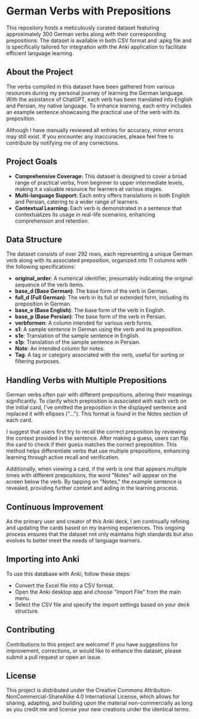 # German Verbs with Prepositions

This repository hosts a meticulously curated dataset featuring approximately 300 German verbs along with their corresponding prepositions. The dataset is available in both CSV format and .apkg file and is specifically tailored for integration with the Anki application to facilitate efficient language learning.

## About the Project
The verbs compiled in this dataset have been gathered from various resources during my personal journey of learning the German language. With the assistance of ChatGPT, each verb has been translated into English and Persian, my native language. To enhance learning, each entry includes an example sentence showcasing the practical use of the verb with its preposition.

Although I have manually reviewed all entries for accuracy, minor errors may still exist. If you encounter any inaccuracies, please feel free to contribute by notifying me of any corrections.

## Project Goals
- **Comprehensive Coverage:** This dataset is designed to cover a broad range of practical verbs, from beginner to upper intermediate levels, making it a valuable resource for learners at various stages.
- **Multi-language Support:** Each entry offers translations in both English and Persian, catering to a wider range of learners.
- **Contextual Learning:** Each verb is demonstrated in a sentence that contextualizes its usage in real-life scenarios, enhancing comprehension and retention.

## Data Structure

The dataset consists of over 292 rows, each representing a unique German verb along with its associated preposition, organized into 11 columns with the following specifications:

- **original_order**: A numerical identifier, presumably indicating the original sequence of the verb items.
- **base_d (Base German)**: The base form of the verb in German.
- **full_d (Full German)**: The verb in its full or extended form, including its preposition in German.
- **base_e (Base English)**: The base form of the verb in English.
- **base_p (Base Persian)**: The base form of the verb in Persian.
- **verbformen**: A column intended for various verb forms.
- **s1**: A sample sentence in German using the verb and its preposition.
- **s1e**: Translation of the sample sentence in English.
- **s1p**: Translation of the sample sentence in Persian.
- **Note**: An intended column for notes.
- **Tag**: A tag or category associated with the verb, useful for sorting or filtering purposes.

## Handling Verbs with Multiple Prepositions

German verbs often pair with different prepositions, altering their meanings significantly. To clarify which preposition is associated with each verb on the initial card, I've omitted the preposition in the displayed sentence and replaced it with ellipses ("..."). This format is found in the Notes section of each card.

I suggest that users first try to recall the correct preposition by reviewing the context provided in the sentence. After making a guess, users can flip the card to check if their guess matches the correct preposition. This method helps differentiate verbs that use multiple prepositions, enhancing learning through active recall and verification.

Additionally, when viewing a card, if the verb is one that appears multiple times with different prepositions, the word "Notes" will appear on the screen below the verb. By tapping on "Notes," the example sentence is revealed, providing further context and aiding in the learning process.

## Continuous Improvement
As the primary user and creator of this Anki deck, I am continually refining and updating the cards based on my learning experiences. This ongoing process ensures that the dataset not only maintains high standards but also evolves to better meet the needs of language learners.

## Importing into Anki

To use this database with Anki, follow these steps:

- Convert the Excel file into a CSV format.
- Open the Anki desktop app and choose "Import File" from the main menu.
- Select the CSV file and specify the import settings based on your deck structure.

## Contributing
Contributions to this project are welcome! If you have suggestions for improvement, corrections, or would like to enhance the dataset, please submit a pull request or open an issue.

## License
This project is distributed under the Creative Commons Attribution-NonCommercial-ShareAlike 4.0 International License, which allows for sharing, adapting, and building upon the material non-commercially as long as you credit me and license your new creations under the identical terms.
